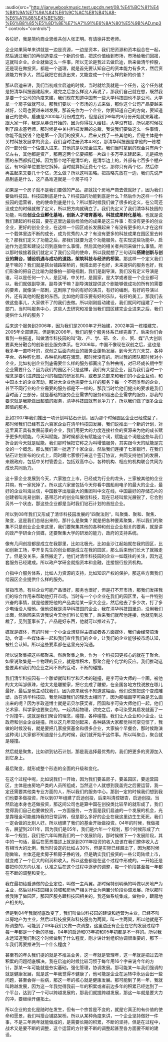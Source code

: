 &#x20;    :audio{src="http://jianyuebookmusic.test.upcdn.net/08.%E4%BC%81%E4%B8%9A%E7%9A%84%E6%9C%AC%E8%B4%A8-%E6%A1%88%E4%BE%8B-%E6%B8%85%E5%8D%8E%E7%A7%91%E6%8A%80%E5%9B%AD.mp3" controls="controls"}

&#x20;    各位好，我是简约商业思维共创人张正明。有请徐井宏老师。

&#x20;    企业如果简单来讲就是一边是资源，一边是资本，我们把资源和资本组合在一起，然后通过我们的再创造变成一个新的价值，把这价值给到市场，市场给我们回报，这就叫企业。企业就做这么一件事。所以无论是我过去做启迪，后来做清华控股，还是现在做投资，都是一个道理，就是首先要认知自己的资本能力有多大，然后资源能力有多大，然后我把它创造出来，又能变成一个什么样的新的价值？

&#x20;     那从启迪来讲，我们当初成立启迪的时候，当时就给我就是一个任务，这个任务就是把清华科技园建起来，建完之后怎么样没人再说了，那我们自己就在想，既然我是要一个公司的角度来建，我们现在知道中国有一些大学科技园也不是公司。大学拿一个房子做就可以，那我们要以一个市场的方式来做，那你这个公司产品要越来越好，公司也要越来越发展，那首先作为一个企业，你要知道自己的方向，要知道自己的使命。启迪是2000年7月份成立的，但是我们99年的9月份开始就来筹建，跟大家一样，我是从募资开始的，因为你得找人给钱，大学没有钱，所以那时候找到了段永基老师，那时候是中关村科技发展的总裁，我说我们要做这么一件事情，你能不能投钱？他是第一个我们的投资人，后来又找了一些其他的，但是主体是中关村科技发展拿的资金，我们当时注册资本4.8亿，那清华科技园是拿他的一栋楼的一部分做一个估值入进来，其他的是以现金进来。我们当时拿到的现金只有两个亿左右，其他都是资产，那用这两个亿要把那一片四十多万平米建起来，光是把地面的东西都拆迁掉。因为那个地不是清华的，是清华边上的，外部有七百多个棚户区，有18家单位要把它拆掉，当时就算拆迁费七个亿，那你只有两个亿，然后你再盖起来又要几十个亿，怎么做？所以这叫策略。把策略先放在一边，我们先说产品到底是什么，这产品难道就是一个房子吗？

&#x20;     如果是一个房子就不是我们要做的产品，那就找个房地产商去做就好了，因为我们要做科技园。科技园到底是什么？科技园的功能到底是什么？然后作为这样一个科技园的运营者，他的使命到底是什么？所以那时候我们做了很多的定义，在公司还没成立的时候就做了定义，所以把方向就确立了。我们先定义了我们清华科技园的功能，叫做**创业企业孵化基地，创新人才培育基地，科技成果转化基地**，也就是说我们建起的科技园，要在这里边最后检验他的成果是这三件事：有没有更多的创业企业，更好的创业企业，在这样一个园区成长发展起来？有没有更多的人才在这样一个载体里边不断的成长，成为优秀的人才？有没有更多的科技成果在园区里去转化？那我们定义了功能之后，那我们就要为这个功能服务。在实现这些功能中，启迪作为运营和建设公司到底做什么事情，然后其他的相关者共同来做什么事情。所以那时候接着我们就定义了我们公司的使命，所以我就想了三句话叫**搭建创新与创业的舞台，铺设机遇与成功的道路，架筑科技与经济的桥梁**。那这样一个定义我们是干嘛的？我们就是搭台铺路架桥的，我搭出房子也好，未来提供的服务也好，我们形象的把自己比喻为就像拍一部电视剧，我们是副导演，我们没有定义导演是谁，可以是任何一个人，是区域，中关村，是国家，是大学或者是一个企业都可以，我们就做副导演，副导演干嘛？副导演就提供这个剧能够做成功的所有的需要的要素，就像演一部剧，这剧除了你的有好的演员，有好的编剧，有好的导演以外，还有其他的配套的东西。比如他的音乐要有好的乐队，有好的美工，那我们去做这些事儿，大家做不了的我们去做。所以刚刚启动建设，我们就同时组建了一个部门，当时叫服务中心，这些人去研究和准备当我们园区建完企业进来之后，我们提供什么样的服务？

&#x20;      后来这个服务到2006年，因为我们是2000年才开始建，2002年第一栋楼建完，2005年全部建完，但是到2006年，我们的整个服务体系已经完善了。后来你们会看到一些报道，叫做清华科技园的叫“政、产、学、研、金、介、贸、媒”八大创新要素充分融合的创新创业服务体系。在2006年，中国不像现在双创之后，这也是我多年一直呼吁的，双创之后面向创业的服务业蓬勃发展，到今天方兴未艾，各种平台、各种孵化器、各种机构都在涌现，那时候没有的。所以我的团队那时候对小企业，比如初创企业到底需要什么样的服务都画出了各种曲线，对已经成长期中型企业需要什么？因为我们的园区不只是这样，我们有大型企业，因为我们当时一个理念是要引进跨国公司的相应的研发机构，或者是总部来和我们的小企业互动，和中国本土的企业互动，那对大企业他需要什么样的服务？每一个不同类型的企业，甚至不同行业的企业需要的服务都是不一样的，那我当时给他们提出的要求是我们当时画了三部分，就是基础的服务企业需求的服务和超出企业需求的服务，那我的要求就是我能做出超值的服务，清华科技园就有竞争力了，所以我们做了很多企业超值的服务。

&#x20;      比如2007年我们推出一项计划叫钻石计划，因为那个时候园区企业已经成型了，那时候我们已经有五六百家企业在清华科技园发展，我们说推出一个新的计划，对这里真正具有发展前景的企业，我们用更大的力度连接社会的资源来为他的成长赋予更多的赋能。今天叫赋能，那时候都没有赋能这个词，赋能这个词是这些年我们折合到今天就是赋能，我们那时候把它称之为叫增值服务，其实跟今天的赋能是完全的一个概念。那么我们第一批选了十家企业，然后我们连接了七家银行，在我们钻石计划宣布的仪式上，同时跟七家银行来这个签订协议，共同支持他们的发展，来跟政府，包括中关村管委会，包括双高中心，各种机构、相应的机构联合共同为成长共同助力。

&#x20;     这十家企业发展到今天，六家独立上市，已经成为行业的龙头，三家被其他的企业并购，有一家死掉了。所以这六家里包括今天你看中国船用电子的最大的企业，最好的企业叫海兰信，中国数字出版最大的集团叫中文在线，中国最好的存储芯片的创建者叫兆易创新，基带芯片的创业叫展信科技，现在已经叫紫光展锐了，它合到另外一个状态，那这些企业都是当时我们钻石计划的首批企业。

&#x20;    所以到08年我们又形成了清华科技园发展的”四聚法则“，叫聚集、聚和、聚焦、聚变，这是我们总结出来的，那什么是聚集？就是把各种要素聚集，所以我们的聚集不只是创业企业来这里，我们要聚集其他的各种和创业企业相关的要素，就是讲的政产学研金介贸媒，还要聚集大学的研发的能力，政府的支持系统。

&#x20;    像有几间创投都是成立在我那里，比如北极光，比如金沙江起始就在我的园区，比如创新工场，李开复先生的创业都是成立在我的园区，那么后来他们长大了就搬走了。但是没关系，虽然搬走了，他们对清华科技园的企业一如既往的关注，因为这套服务已经建成。所以政产学研金就指资本和金融，连接银行投资机构。

&#x20;    介指中介服务体系，比如人力资源的支持，比如知识产权的保护，那这些方面我们给园区企业提供什么样的服务。

&#x20;    贸指市场，有些企业可能产品很好，服务也很好，但是打不开市场，那我们发挥我们的综合作用来帮助他打开市场。当时有一个小企业在我们的园区里，有一件特别兴奋的事情，就是他要把他的产品卖给某一家大企业，然后他去了多少次，打了多少电话没人理他。但他说我是清华科技园的企业，我在清华科技园里边，没用我们出面，然后回来告诉我说今天他们科长见我了，后来我们就帮他连接，他就见到总裁了，见到董事长了。产品是好东西，他就可以推过去了。

&#x20;    媒就是媒体，有的时候一个小企业想获得主媒或者各方面媒体，我们会经常搞活动，会请一些媒体来一起和我们宣传我们的企业，让我们的企业能够被市场认知，被社会认知。所以这些要素都在这里充分沟通。

&#x20;    所以说聚集把这些都聚来。然后聚集之后，作为一个科技园更核心的就在于聚合。如果说聚集是一个物理的反应，就是堆积木，那聚合是个化学的反应。我们推动这些要素和我们的企业之间不断的互动，不断的碰撞。

&#x20;    我们清华科技园有一个雕塑就叫科学和艺术的碰撞，是李可染大师的一个画，被他的太太叫邹佩珠，他太太是雕塑家，把它变成了雕塑，在全国各地方找说放在哪儿最好，最后是他主动找我们，因为原来我也不知道这幅画，他们说想把这个变成雕塑，放在清华科技园，我觉得跟我们的理念太相同了，因为那幅画李可染是怎么画出来的呢？因为李政道博士就是诺贝尔获奖者，回国和李可染大师他们一起，他们艺术家、科学家也要聚会的。一起讲起物理，讲完之后，李可染受其启发就画了一个对撞牛，这就是我们聚合的理念，碰撞，各种碰撞。我们让大企业和小企业，让政府和创业企业碰撞。所以这几年双创起来，各种路演大家都觉得司空见惯了，我做的时候没有，就是要把几家投资基金和很多企业，大家搞个早餐会，那时候路演这种词儿大家都不知道是什么的时候，我们就开始干这件事。所以叫聚合，聚合就是碰撞。

&#x20;      然后就是聚焦，比如讲到钻石计划，那是我选择最优秀的，我们把更多的资源加入到它身上。

&#x20;      最后聚变，就形成整个形态的全面的升级和变化。

&#x20;      在这个过程中呢，比如说我们一开始，因为我们要盖房子，要盖园区，要运营园区，主体是由房地产类的人员所组成，当然这个人就想到我盖完之后要运营，我一定还需要其他类专业方面的人，所以我们的服务中心。那到一定的时候我们想到我们也要多做投资，所以到07年组建了启迪创投，后来叫清控银杏，启迪创投。当然启迪本身也还做投资，那这间公司也是算中国在创投类比较早的就形成了，我们觉得我们自己也要做投资，一方面服务，一方面是我们启迪的一个发展的机会，光是靠租金可能维持我的日常运转，但是那么多好的企业在我这里边生生死死，我们一定会做的比别人好。所以组建了我们的基金开始做投资。04年的时候，我做报告，展望到2011年，因为我们是05年，我们是六年一个规划，那个时候形成了六年一个规划，我们把六年叫做我们的一个发展阶段，那时候做下一个发展阶段，其中的一句话，最后在愿景描述上就是到2011年投资的收入应该在我们整体收入占有相当大的比例，我当时设定的比如占30%，但是实际已经超出了，因为那时候刚做嘛，主体还是卖房子租房子挣的钱，但是确实我们投资的一些公司陆续上市，就变成了一个巨大的利润和收入。所以这些都是在这个过程中形成的。一开始还是要把你的方向认准，认准之后在这个过程中逐步的调整，每一个阶段甚至每一年都在不断的调整和变化。

&#x20;      我在最初给启迪做的企业定位，叫做一主两翼。那时候特别明确的叫做以房地产为主业，然后以科技园相关领域和房地产相关行业为两翼分阶段协调发展。所以那时候我除了做园区，那园区服务跟科技园相关的，我还做系统集成。做物业，跟房地产相关的。

&#x20;     但是到04年我就彻底改变了，我们叫做以科技园的建设和运营为主业，已经不叫以房地产为主业，然后以科技投资和科技服务为两翼，叫一主两翼，所以他就是不断调整的，可能到了09年我们又做一次调整，这里边还有企业在它的发展过程中每一年都是一个新的基础，04年的启迪和03年初和05年初都是不一样的。所以我永远知道我们到这个时候做到了什么程度，刚才讲计划组织协调很重要的，那下一年我们再要推进到一个什么程度？

&#x20;     甚至有的年头我们提的就是不推进业务，这一年就是管理年，这一年就是把过去所积累的问题彻底解决。我在启迪的时候比较习惯于每年用16个字来说今年的方针，那某一年可能就是夯实基础，强化管理，协调发展。那可能某一年我们强调的就是健康发展，就是这一年我觉得不健康了，他可能是企业在运转中永远会出一些问题，甚至会得一些病，那这一年的核心就是健康发展。那可能到了另一年，我就叫跨越发展，因为这一年我觉得我前一年的积累或者前边多年的积累已经达到了一个平台，达到了一个可以跨越发展的，那我们就提跨越发展，那这一年就是要大力的冲，要继续开疆拓土。

&#x20;      所以企业的变化是随时在发生，但有一个宗旨是不变的，就是它真正的有价值的使命和愿景，我们叫搭台铺路架桥。所以从某种角度来讲，一个企业坚持做好一件事，不是三年两年就能做成的，是需要长期的积累，不断的坚持，但是在过程中，战术又是要不断的调整，这个运营的方针要不断的调整起甚至各方面要不断的建设。
